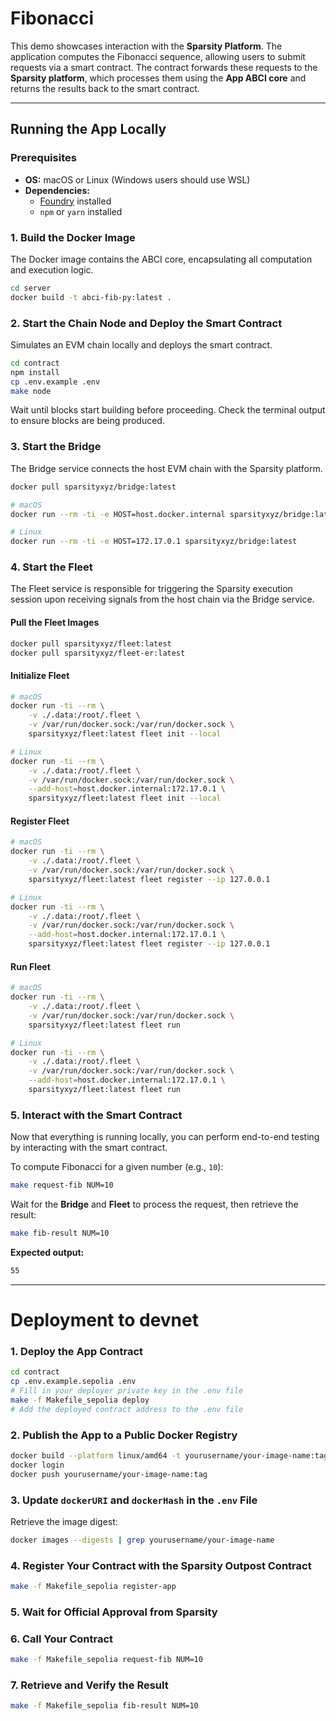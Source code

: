 
# Fibonacci  

This demo showcases interaction with the **Sparsity Platform**. The application computes the Fibonacci sequence, allowing users to submit requests via a smart contract. The contract forwards these requests to the **Sparsity platform**, which processes them using the **App ABCI core** and returns the results back to the smart contract.  

---

## Running the App Locally  

### Prerequisites  
- **OS:** macOS or Linux (Windows users should use WSL)  
- **Dependencies:**  
  - [Foundry](https://book.getfoundry.sh/) installed  
  - `npm` or `yarn` installed  

### 1. Build the Docker Image  
The Docker image contains the ABCI core, encapsulating all computation and execution logic.  

```bash
cd server
docker build -t abci-fib-py:latest .
```  

### 2. Start the Chain Node and Deploy the Smart Contract  
Simulates an EVM chain locally and deploys the smart contract.  

```bash
cd contract
npm install
cp .env.example .env
make node
```  

Wait until blocks start building before proceeding. Check the terminal output to ensure blocks are being produced.

### 3. Start the Bridge  
The Bridge service connects the host EVM chain with the Sparsity platform.  

```bash
docker pull sparsityxyz/bridge:latest

# macOS
docker run --rm -ti -e HOST=host.docker.internal sparsityxyz/bridge:latest

# Linux
docker run --rm -ti -e HOST=172.17.0.1 sparsityxyz/bridge:latest
```  

### 4. Start the Fleet  
The Fleet service is responsible for triggering the Sparsity execution session upon receiving signals from the host chain via the Bridge service.  

#### Pull the Fleet Images  

```bash
docker pull sparsityxyz/fleet:latest
docker pull sparsityxyz/fleet-er:latest
```  

#### Initialize Fleet  

```bash
# macOS
docker run -ti --rm \
    -v ./.data:/root/.fleet \
    -v /var/run/docker.sock:/var/run/docker.sock \
    sparsityxyz/fleet:latest fleet init --local

# Linux
docker run -ti --rm \
    -v ./.data:/root/.fleet \
    -v /var/run/docker.sock:/var/run/docker.sock \
    --add-host=host.docker.internal:172.17.0.1 \
    sparsityxyz/fleet:latest fleet init --local
```  

#### Register Fleet  

```bash
# macOS
docker run -ti --rm \
    -v ./.data:/root/.fleet \
    -v /var/run/docker.sock:/var/run/docker.sock \
    sparsityxyz/fleet:latest fleet register --ip 127.0.0.1

# Linux
docker run -ti --rm \
    -v ./.data:/root/.fleet \
    -v /var/run/docker.sock:/var/run/docker.sock \
    --add-host=host.docker.internal:172.17.0.1 \
    sparsityxyz/fleet:latest fleet register --ip 127.0.0.1
```  

#### Run Fleet  

```bash
# macOS
docker run -ti --rm \
    -v ./.data:/root/.fleet \
    -v /var/run/docker.sock:/var/run/docker.sock \
    sparsityxyz/fleet:latest fleet run

# Linux
docker run -ti --rm \
    -v ./.data:/root/.fleet \
    -v /var/run/docker.sock:/var/run/docker.sock \
    --add-host=host.docker.internal:172.17.0.1 \
    sparsityxyz/fleet:latest fleet run
```  

### 5. Interact with the Smart Contract  
Now that everything is running locally, you can perform end-to-end testing by interacting with the smart contract.  

To compute Fibonacci for a given number (e.g., `10`):  

```bash
make request-fib NUM=10
```  

Wait for the **Bridge** and **Fleet** to process the request, then retrieve the result:  

```bash
make fib-result NUM=10
```  

**Expected output:**  

```bash
55
```  

---

# Deployment to devnet

### 1. Deploy the App Contract  

```bash
cd contract
cp .env.example.sepolia .env
# Fill in your deployer private key in the .env file
make -f Makefile_sepolia deploy
# Add the deployed contract address to the .env file
```  

### 2. Publish the App to a Public Docker Registry  

```bash
docker build --platform linux/amd64 -t yourusername/your-image-name:tag .
docker login
docker push yourusername/your-image-name:tag
```  

### 3. Update `dockerURI` and `dockerHash` in the `.env` File  

Retrieve the image digest:  

```bash
docker images --digests | grep yourusername/your-image-name
```  

### 4. Register Your Contract with the Sparsity Outpost Contract  

```bash
make -f Makefile_sepolia register-app
```  

### 5. Wait for Official Approval from Sparsity  

### 6. Call Your Contract  

```bash
make -f Makefile_sepolia request-fib NUM=10
```  

### 7. Retrieve and Verify the Result  

```bash
make -f Makefile_sepolia fib-result NUM=10
```  
